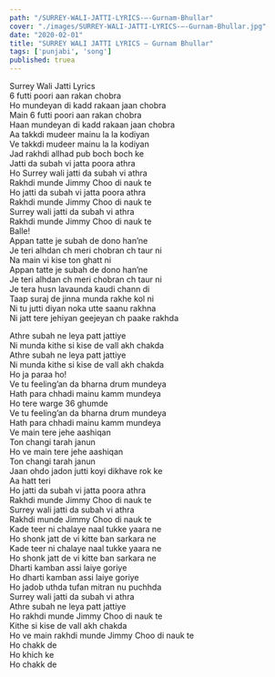 ```yaml
---
path: "/SURREY-WALI-JATTI-LYRICS-–-Gurnam-Bhullar"
cover: "./images/SURREY-WALI-JATTI-LYRICS-–-Gurnam-Bhullar.jpg"
date: "2020-02-01"
title: "SURREY WALI JATTI LYRICS – Gurnam Bhullar"
tags: ['punjabi', 'song']
published: truea
---
```

  
Surrey Wali Jatti Lyrics  
6 futti poori aan rakan chobra  
Ho mundeyan di kadd rakaan jaan chobra  
Main 6 futti poori aan rakan chobra  
Haan mundeyan di kadd rakaan jaan chobra  
Aa takkdi mudeer mainu la la kodiyan  
Ve takkdi mudeer mainu la la kodiyan  
Jad rakhdi allhad pub boch boch ke  
Jatti da subah vi jatta poora athra  
Ho Surrey wali jatti da subah vi athra  
Rakhdi munde Jimmy Choo di nauk te  
Ho jatti da subah vi jatta poora athra  
Rakhdi munde Jimmy Choo di nauk te  
Surrey wali jatti da subah vi athra  
Rakhdi munde Jimmy Choo di nauk te  
Balle!  
Appan tatte je subah de dono han’ne  
Je teri alhdan ch meri chobran ch taur ni  
Na main vi kise ton ghatt ni  
Appan tatte je subah de dono han’ne  
Je teri alhdan ch meri chobran ch taur ni  
Je tera husn lavaunda kaudi chann di  
Taap suraj de jinna munda rakhe kol ni  
Ni tu jutti diyan noka utte saanu rakhna  
Ni jatt tere jehiyan geejeyan ch paake rakhda  
  
  
  
  
  
  
Athre subah ne leya patt jattiye  
Ni munda kithe si kise de vall akh chakda  
Athre subah ne leya patt jattiye  
Ni munda kithe si kise de vall akh chakda  
Ho ja paraa ho!  
Ve tu feeling’an da bharna drum mundeya  
Hath para chhadi mainu kamm mundeya  
Ho tere warge 36 ghumde  
Ve tu feeling’an da bharna drum mundeya  
Hath para chhadi mainu kamm mundeya  
Ve main tere jehe aashiqan  
Ton changi tarah janun  
Ho ve main tere jehe aashiqan  
Ton changi tarah janun  
Jaan ohdo jadon jutti koyi dikhave rok ke  
Aa hatt teri  
Ho jatti da subah vi jatta poora athra  
Rakhdi munde Jimmy Choo di nauk te  
Surrey wali jatti da subah vi athra  
Rakhdi munde Jimmy Choo di nauk te  
Kade teer ni chalaye naal tukke yaara ne  
Ho shonk jatt de vi kitte ban sarkara ne  
Kade teer ni chalaye naal tukke yaara ne  
Ho shonk jatt de vi kitte ban sarkara ne  
Dharti kamban assi laiye goriye  
Ho dharti kamban assi laiye goriye  
Ho jadob uthda tufan mitran nu puchhda  
Surrey wali jatti da subah vi athra  
Athre subah ne leya patt jattiye  
Ho rakhdi munde Jimmy Choo di nauk te  
Kithe si kise de vall akh chakda  
Ho ve main rakhdi munde Jimmy Choo di nauk te  
Ho chakk de  
Ho khich ke  
Ho chakk de  
